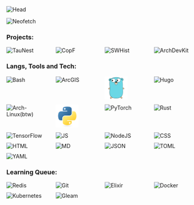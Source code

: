 ![Head](https://github.com/AlexandrosLiaskos/AlexandrosLiaskos/assets/128935863/3e052711-75a0-4b58-a5c4-376d5aedfb44)

![Neofetch](https://github.com/AlexandrosLiaskos/AlexandrosLiaskos/assets/128935863/75ba1575-83be-4aff-bd6f-ee00187401e4)

</p>
<h3 align="left">Projects:</h3>
<div align="left" style="display: grid; grid-template-columns: repeat(4, 1fr); gap: 10px;">
    <a href="https://github.com/AlexandrosLiaskos/TauNest" target="_blank" rel="noreferrer" style="text-decoration: none;">
        <img src="https://github.com/AlexandrosLiaskos/TauNest/assets/128935863/85fdfeed-fc2f-4c9d-9019-0e089b45c45f" alt="TauNest" width="60" height="60"/>
    </a>
    <a href="https://github.com/AlexandrosLiaskos/CopF" target="_blank" rel="noreferrer" style="text-decoration: none;">
        <img src="https://github.com/AlexandrosLiaskos/CopF/assets/128935863/aebfd2a8-cc4d-45e5-9e71-ec28e6166b44" alt="CopF" width="60" height="60"/>
    </a>
    <a href="https://github.com/AlexandrosLiaskos/SWHist" target="_blank" rel="noreferrer" style="text-decoration: none;">
        <img src="https://github.com/AlexandrosLiaskos/Software_Innovators/assets/128935863/684bfbcd-bce9-411b-9ca5-b2df0e3a1ecf" alt="SWHist" width="60" height="60"/>
    </a>
    <a href="https://github.com/AlexandrosLiaskos/ArchDevKit" target="_blank" rel="noreferrer" style="text-decoration: none;">
        <img src="https://github.com/AlexandrosLiaskos/AlexandrosLiaskos/assets/128935863/155f0551-6f9d-4b53-8c21-98c142543954" alt="ArchDevKit" width="60" height="60"/>
    </a>
    
</div>

</p>
<h3 align="left">Langs, Tools and Tech:</h3>
<div align="left" style="display: grid; grid-template-columns: repeat(4, 1fr); gap: 10px;">
    <a href="https://www.gnu.org/software/bash/" target="_blank" rel="noreferrer" style="text-decoration: none;">
        <img src="https://github.com/AlexandrosLiaskos/AlexandrosLiaskos/assets/128935863/74b815d7-e943-4ae6-aec4-53e3b2d33706" alt="Bash" width="60" height="60"/>
    </a>
    <a href="https://www.esri.com/en-us/arcgis/about-arcgis/overview?rsource=%2Fsoftware%2Farcgis" target="_blank" rel="noreferrer" style="text-decoration: none;">
        <img src="https://github.com/AlexandrosLiaskos/AlexandrosLiaskos/assets/128935863/21090db7-259c-4435-9ca7-fc41b42792ef" alt="ArcGIS" width="60" height="60"/>
    </a>
    <a href="https://golang.org" target="_blank" rel="noreferrer" style="text-decoration: none;">
        <img src="https://raw.githubusercontent.com/devicons/devicon/master/icons/go/go-original.svg" alt="Go" width="60" height="60"/>
    </a>
    <a href="https://gohugo.io/" target="_blank" rel="noreferrer" style="text-decoration: none;">
        <img src="https://github.com/AlexandrosLiaskos/AlexandrosLiaskos/assets/128935863/40b9db1a-9ad2-417e-9901-4a1618b6742c" alt="Hugo" width="60" height="60"/>
    </a>
    <a href="https://archlinux.org/" target="_blank" rel="noreferrer" style="text-decoration: none;">
        <img src="https://github.com/AlexandrosLiaskos/AlexandrosLiaskos/assets/128935863/a9740ce8-a3d7-417f-a558-dbbc34546c06" alt="Arch-Linux(btw)" width="50" height="60"/>
    </a>
    <a href="https://www.python.org" target="_blank" rel="noreferrer" style="text-decoration: none;">
        <img src="https://raw.githubusercontent.com/devicons/devicon/master/icons/python/python-original.svg" alt="Python" width="60" height="60"/>
    </a>
    <a href="https://pytorch.org/" target="_blank" rel="noreferrer" style="text-decoration: none;">
        <img src="https://www.vectorlogo.zone/logos/pytorch/pytorch-icon.svg" alt="PyTorch" width="60" height="60"/>
    </a>
    <a href="https://www.rust-lang.org" target="_blank" rel="noreferrer" style="text-decoration: none;">
        <img src="https://github.com/AlexandrosLiaskos/AlexandrosLiaskos/assets/128935863/2f0f0ec5-558e-489d-8fdf-f1020bdfcb38" alt="Rust" width="60" height="60"/>
    </a>
    <a href="https://www.tensorflow.org" target="_blank" rel="noreferrer" style="text-decoration: none;">
        <img src="https://www.vectorlogo.zone/logos/tensorflow/tensorflow-icon.svg" alt="TensorFlow" width="60" height="60"/>
    </a>
    <a href="https://ecma-international.org/publications-and-standards/standards/ecma-262/" target="_blank" rel="noreferrer" style="text-decoration: none;">
        <img src="https://github.com/AlexandrosLiaskos/AlexandrosLiaskos/assets/128935863/af13cd77-2ddb-441b-8ce0-ef6f76b6222b" alt="JS" width="60" height="60"/>
    </a>
    <a href="https://nodejs.org/en" target="_blank" rel="noreferrer" style="text-decoration: none;">
        <img src="https://github.com/AlexandrosLiaskos/AlexandrosLiaskos/assets/128935863/78146682-3992-4c52-be26-c44cab4e7054" alt="NodeJS" width="60" height="60"/>
    </a>
    <a href="https://www.w3.org/TR/CSS/#css" target="_blank" rel="noreferrer" style="text-decoration: none;">
        <img src="https://github.com/AlexandrosLiaskos/AlexandrosLiaskos/assets/128935863/3167fe0c-90e6-4aeb-8973-8f7a55c2f076" alt="CSS" width="60" height="60"/>
    </a>
    <a href="https://html.spec.whatwg.org/" target="_blank" rel="noreferrer" style="text-decoration: none;">
        <img src="https://github.com/AlexandrosLiaskos/AlexandrosLiaskos/assets/128935863/313da35a-522b-4b26-b885-6551ac9baa44" alt="HTML" width="60" height="60"/>
    </a>
    <a href="https://daringfireball.net/projects/markdown/" target="_blank" rel="noreferrer" style="text-decoration: none;">
        <img src="https://github.com/AlexandrosLiaskos/AlexandrosLiaskos/assets/128935863/599698f5-4e8e-4711-95a0-ee262f72fda4" alt="MD" width="60" height="60"/>
    </a>
    <a href="https://www.json.org/json-en.html" target="_blank" rel="noreferrer" style="text-decoration: none;">
        <img src="https://github.com/AlexandrosLiaskos/AlexandrosLiaskos/assets/128935863/e71548ce-5b3f-4785-b4b4-9c3483195a53" alt="JSON" width="60" height="60"/>
    </a>
    <a href="https://toml.io/en/" target="_blank" rel="noreferrer" style="text-decoration: none;">
        <img src="https://github.com/AlexandrosLiaskos/AlexandrosLiaskos/assets/128935863/9e239ecb-cb58-4e12-b60b-bd693f744891" alt="TOML" width="60" height="60"/>
    </a>
    <a href="https://yaml.org/" target="_blank" rel="noreferrer" style="text-decoration: none;">
        <img src="https://github.com/AlexandrosLiaskos/AlexandrosLiaskos/assets/128935863/5eee7d82-a636-4f17-a974-160a4a312c26" alt="YAML" width="60" height="60"/>
    </a>
    
</div>

</p>
<h3 align="left">Learning Queue:</h3>
<div align="left" style="display: grid; grid-template-columns: repeat(4, 1fr); gap: 10px;">
    <a href="https://redis.io/" target="_blank" rel="noreferrer" style="text-decoration: none;">
    <img src="https://github.com/AlexandrosLiaskos/AlexandrosLiaskos/assets/128935863/77f388e6-3a9a-4ef6-aa34-f025601e5629" alt="Redis" width="60" height="60"/>
</a>

<a href="https://git-scm.com/" target="_blank" rel="noreferrer" style="text-decoration: none;">
    <img src="https://github.com/AlexandrosLiaskos/AlexandrosLiaskos/assets/128935863/4aaeefc9-9a2b-4d32-a878-4664bafca4c8" alt="Git" width="60" height="60"/>
</a>

<a href="https://elixir-lang.org/" target="_blank" rel="noreferrer" style="text-decoration: none;">
    <img src="https://github.com/AlexandrosLiaskos/AlexandrosLiaskos/assets/128935863/9521e7fc-9a6c-4e4c-b9eb-e5fa781efa6e" alt="Elixir" width="40" height="60"/>
</a>

<a href="https://www.docker.com/" target="_blank" rel="noreferrer" style="text-decoration: none;">
    <img src="https://github.com/AlexandrosLiaskos/AlexandrosLiaskos/assets/128935863/30ba1e78-7677-4a10-9056-a9e8f4e52012" alt="Docker" width="60" height="60"/>
</a>

<a href="https://kubernetes.io/" target="_blank" rel="noreferrer" style="text-decoration: none;">
    <img src="https://github.com/AlexandrosLiaskos/AlexandrosLiaskos/assets/128935863/633363b1-723f-48e3-8721-1f6a4dcbda88" alt="Kubernetes" width="60" height="60"/>
</a>

<a href="https://gleam.run/" target="_blank" rel="noreferrer" style="text-decoration: none;">
    <img src="https://github.com/AlexandrosLiaskos/AlexandrosLiaskos/assets/128935863/c2550ba5-5033-40af-8638-ff85040f80d7" alt="Gleam" width="60" height="60"/>
</a>

</div>
